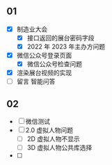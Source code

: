 ## 01

- [x] 制造业大会
	- [x] 接口返回的展台密码字段
	- [x] 2022 年 2023 年主办方问题
- [x] 微信公众号登录页面
	- [x] 微信公众号检查问题
- [x] 渲染展台视频的实现
- [ ] 留言 智能问答

## 02

- [ ] 微信测试
- [ ] 2.0 虚拟人物问题
	- [ ] 2D 虚拟人物不显示
	- [ ] 3D 虚拟人物公共库选择
- [ ] 